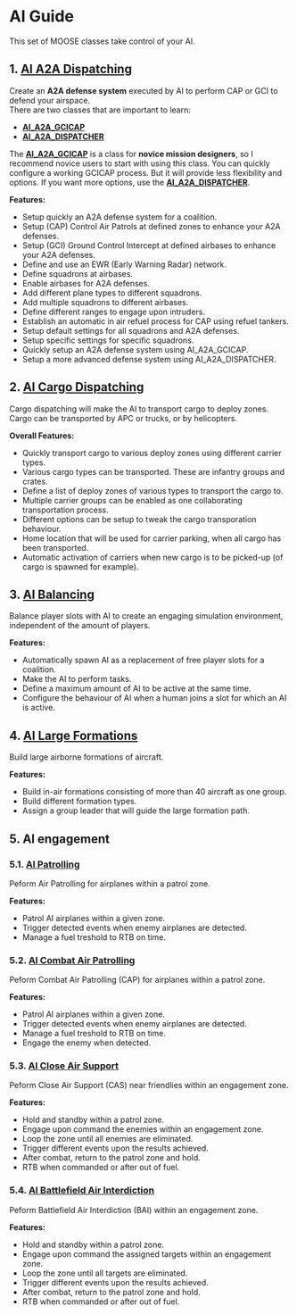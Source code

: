 # AI Guide

This set of MOOSE classes take control of your AI.


## 1. [**AI A2A Dispatching**](https://flightcontrol-master.github.io/MOOSE_DOCS/Documentation/AI.AI_A2A_Dispatcher.html)

Create an **A2A defense system** executed by AI to perform CAP or GCI to defend your airspace.  
There are two classes that are important to learn:

   * [**AI\_A2A\_GCICAP**](https://flightcontrol-master.github.io/MOOSE_DOCS/Documentation/AI.AI_A2A_Dispatcher.html##(AI_A2A_GCICAP))
   * [**AI\_A2A\_DISPATCHER**](https://flightcontrol-master.github.io/MOOSE_DOCS/Documentation/AI.AI_A2A_Dispatcher.html)
   
The [**AI\_A2A\_GCICAP**](Documentation/AI.AI_A2A_Dispatcher.html#AI_A2A_GCICAP) is a class for **novice mission designers**, 
so I recommend novice users to start with using this class. 
You can quickly configure a working GCICAP process.
But it will provide less flexibility and options. 
If you want more options, use the [**AI\_A2A\_DISPATCHER**](https://flightcontrol-master.github.io/MOOSE_DOCS/Documentation/AI.AI_A2A_Dispatcher.html).

**Features:**
 
  * Setup quickly an A2A defense system for a coalition.
  * Setup (CAP) Control Air Patrols at defined zones to enhance your A2A defenses.
  * Setup (GCI) Ground Control Intercept at defined airbases to enhance your A2A defenses.
  * Define and use an EWR (Early Warning Radar) network.
  * Define squadrons at airbases.
  * Enable airbases for A2A defenses.
  * Add different plane types to different squadrons.
  * Add multiple squadrons to different airbases.
  * Define different ranges to engage upon intruders.
  * Establish an automatic in air refuel process for CAP using refuel tankers.
  * Setup default settings for all squadrons and A2A defenses.
  * Setup specific settings for specific squadrons.
  * Quickly setup an A2A defense system using AI_A2A_GCICAP.
  * Setup a more advanced defense system using AI_A2A_DISPATCHER.


## 2. [AI Cargo Dispatching](https://flightcontrol-master.github.io/MOOSE_DOCS/Documentation/AI.AI_Cargo_Dispatcher.html)

Cargo dispatching will make the AI to transport cargo to deploy zones.
Cargo can be transported by APC or trucks, or by helicopters.

**Overall Features:**

  * Quickly transport cargo to various deploy zones using different carrier types.
  * Various cargo types can be transported. These are infantry groups and crates.
  * Define a list of deploy zones of various types to transport the cargo to.
  * Multiple carrier groups can be enabled as one collaborating transportation process.
  * Different options can be setup to tweak the cargo transporation behaviour.
  * Home location that will be used for carrier parking, when all cargo has been transported.
  * Automatic activation of carriers when new cargo is to be picked-up (of cargo is spawned for example).


## 3. [**AI Balancing**](https://flightcontrol-master.github.io/MOOSE_DOCS/Documentation/AI.AI_Balancer.html)

Balance player slots with AI to create an engaging simulation environment, independent of the amount of players.

**Features:**

  * Automatically spawn AI as a replacement of free player slots for a coalition.
  * Make the AI to perform tasks.
  * Define a maximum amount of AI to be active at the same time.
  * Configure the behaviour of AI when a human joins a slot for which an AI is active.


## 4. [**AI Large Formations**](https://flightcontrol-master.github.io/MOOSE_DOCS/Documentation/AI.AI_Formation.html)

Build large airborne formations of aircraft.

**Features:**

  * Build in-air formations consisting of more than 40 aircraft as one group.
  * Build different formation types.
  * Assign a group leader that will guide the large formation path.

## 5. AI engagement

### 5.1. [**AI Patrolling**](https://flightcontrol-master.github.io/MOOSE_DOCS/Documentation/AI.AI_A2A_Patrol.html)

Peform Air Patrolling for airplanes within a patrol zone.

**Features:**

  * Patrol AI airplanes within a given zone.
  * Trigger detected events when enemy airplanes are detected.
  * Manage a fuel treshold to RTB on time.


### 5.2. [**AI Combat Air Patrolling**](https://flightcontrol-master.github.io/MOOSE_DOCS/Documentation/AI.AI_A2A_Cap.html)

Peform Combat Air Patrolling (CAP) for airplanes within a patrol zone.

**Features:**

  * Patrol AI airplanes within a given zone.
  * Trigger detected events when enemy airplanes are detected.
  * Manage a fuel treshold to RTB on time.
  * Engage the enemy when detected.

### 5.3. [**AI Close Air Support**](https://flightcontrol-master.github.io/MOOSE_DOCS/Documentation/AI.AI_A2G_CAS.html)

Peform Close Air Support (CAS) near friendlies within an engagement zone.

**Features:**
 
  * Hold and standby within a patrol zone.
  * Engage upon command the enemies within an engagement zone.
  * Loop the zone until all enemies are eliminated.
  * Trigger different events upon the results achieved.
  * After combat, return to the patrol zone and hold.
  * RTB when commanded or after out of fuel.

### 5.4. [**AI Battlefield Air Interdiction**](https://flightcontrol-master.github.io/MOOSE_DOCS/Documentation/AI.AI_A2G_BAI.html)

Peform Battlefield Air Interdiction (BAI) within an engagement zone.

**Features:**
 
  * Hold and standby within a patrol zone.
  * Engage upon command the assigned targets within an engagement zone.
  * Loop the zone until all targets are eliminated.
  * Trigger different events upon the results achieved.
  * After combat, return to the patrol zone and hold.
  * RTB when commanded or after out of fuel.

